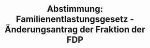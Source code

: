 ---
abstimmung:
  abstimmung: 1
  bundestagssitzung: 42
  legislaturperiode: 19
categories:
- Todo
data:
- title: Abstimmungsergebnis 20180628_1-data.pdf
  url: /res/2021-btw/abstimmungsergebnisse/20180628_1-data.pdf
- title: Abstimmungsergebnis 20180628_1_xls-data.xls
  url: /res/2021-btw/abstimmungsergebnisse/20180628_1_xls-data.xls
- title: Abstimmungsergebnis 20180628_1_xls-datacsv
  url: /res/2021-btw/abstimmungsergebnisse/csv/20180628_1_xls-datacsv
ergebnis:
  afd:
    enthaltung: 0
    gesamt: 92
    ja: 84
    nein: 0
    nichtabgegeben: 8
    ungueltig: 0
  bü90/gr:
    enthaltung: 0
    gesamt: 67
    ja: 0
    nein: 62
    nichtabgegeben: 5
    ungueltig: 0
  cdu/csu:
    enthaltung: 0
    gesamt: 246
    ja: 232
    nein: 0
    nichtabgegeben: 14
    ungueltig: 0
  die linke.:
    enthaltung: 0
    gesamt: 69
    ja: 0
    nein: 64
    nichtabgegeben: 5
    ungueltig: 0
  fdp:
    enthaltung: 0
    gesamt: 80
    ja: 75
    nein: 0
    nichtabgegeben: 5
    ungueltig: 0
  file: 20180628_1_xls-data.xls
  fraktionslos:
    enthaltung: 0
    gesamt: 2
    ja: 2
    nein: 0
    nichtabgegeben: 0
    ungueltig: 0
  spd:
    enthaltung: 1
    gesamt: 153
    ja: 141
    nein: 0
    nichtabgegeben: 11
    ungueltig: 0
layout: abstimmung
links:
- title: Link zu bundestag.de
  url: https://www.bundestag.de/parlament/plenum/abstimmung/abstimmung?id=552
preview: 'Deutscher Bundestag


  42. Sitzung des Deutschen Bundestages

  am Donnerstag, 28. Juni 2018


  Endgültiges Ergebnis der Namentlichen Abstimmung Nr. 1


  Beschlussempfehlung des Ausschusses für Arbeit und Soziales (11. Ausschuss) zu dem

  Antrag der Abgeordneten Katja Kipping, Sabine Zimmermann (Zwickau), Matthias W.

  Birkwald, weiterer Abgeordneter und der Fraktion DIE LINKE.

  Sanktionen bei Hartz IV und Leistungseinschränkungen bei der Sozialhilfe abschaffen

  Drs. 19/103 und 19/2748'
tags:
- Todo
title: 'Abstimmung: Familienentlastungsgesetz - Änderungsantrag der Fraktion der FDP'
---